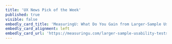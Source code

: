 ```yaml
---
title: 'UX News Pick of the Week'
published: true
visible: false
embedly_card_title: 'MeasuringU: What Do You Gain from Larger-Sample Usability Tests?'
embedly_card_alignment: left
embedly_card_url: 'https://measuringu.com/larger-sample-usability-tests/'
---
```

